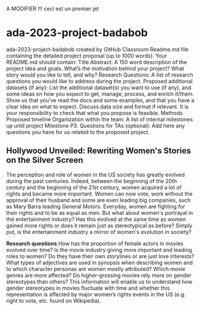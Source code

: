 A MODIFIER !!! ceci est un premier jet
# ada-2023-project-badabob
ada-2023-project-badabob created by GitHub Classroom
Readme.md file containing the detailed project proposal (up to 1000 words). Your README.md should contain:
Title
Abstract: A 150 word description of the project idea and goals. What’s the motivation behind your project? What story would you like to tell, and why?
Research Questions: A list of research questions you would like to address during the project.
Proposed additional datasets (if any): List the additional dataset(s) you want to use (if any), and some ideas on how you expect to get, manage, process, and enrich it/them. Show us that you’ve read the docs and some examples, and that you have a clear idea on what to expect. Discuss data size and format if relevant. It is your responsibility to check that what you propose is feasible.
Methods
Proposed timeline
Organization within the team: A list of internal milestones up until project Milestone P3.
Questions for TAs (optional): Add here any questions you have for us related to the proposed project.

## Hollywood Unveiled: Rewriting Women's Stories on the Silver Screen

The perception and role of women in the US society has greatly evolved during the past centuries. Indeed, between the beginning of the 20th century and the beginning of the 21st century,
women acquired a lot of rights and became more important. Women can now vote, work without the approval of their husband and some are even leading big companies, such as Mary Barra leading General Motors. 
Everyday, women are fighting for their rights and to be as equal as men. But what about women's portrayal in the entertainment industry? Has this evolved at the same time as women gained more rights or does it remain just as stereotypical as before? 
Simply put, is the entertainment industry a mirror of women's evolution in society?

**Research questions**
How has the proportion of female actors in movies evolved over time? 
Is the movie industry giving more important and leading roles to women? Do they have their own storylines or are just love interests?
What types of adjectives are used in synopsis when describing women and to which character personas are women mostly attributed?
Which movie genres are more affected?
Do higher-grossing movies rely more on gender stereotypes than others?
This information will enable us to understand how gender stereotypes in movies fluctuate with time and whether this representation is affected by major women’s rights events in the US (e.g. right to vote, etc. found on Wikipedia). 
